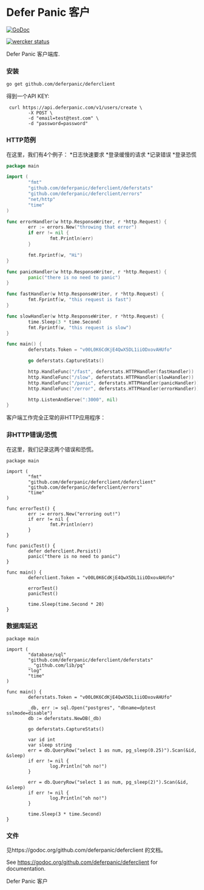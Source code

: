 # Defer Panic 客户
[![GoDoc](https://godoc.org/github.com/deferpanic/deferclient?status.svg)](https://godoc.org/github.com/deferpanic/deferclient)

[![wercker status](https://app.wercker.com/status/b7a471949687969984843f7c5e5988a2/s "wercker status")](https://app.wercker.com/project/bykey/b7a471949687969984843f7c5e5988a2)

Defer Panic 客户端库.

### 安装
``go get github.com/deferpanic/deferclient``


得到一个API KEY:
```
 curl https://api.deferpanic.com/v1/users/create \
        -X POST \
        -d "email=test@test.com" \
        -d "password=password"
```

### HTTP范例

在这里，我们有4个例子：
*日志快速要求
*登录缓慢的请求
*记录错误
*登录恐慌

```go
package main

import (
        "fmt"
        "github.com/deferpanic/deferclient/deferstats"
        "github.com/deferpanic/deferclient/errors"
        "net/http"
        "time"
)

func errorHandler(w http.ResponseWriter, r *http.Request) {
        err := errors.New("throwing that error")
        if err != nil {
                fmt.Println(err)
        }

        fmt.Fprintf(w, "Hi")
}

func panicHandler(w http.ResponseWriter, r *http.Request) {
        panic("there is no need to panic")
}

func fastHandler(w http.ResponseWriter, r *http.Request) {
        fmt.Fprintf(w, "this request is fast")
}

func slowHandler(w http.ResponseWriter, r *http.Request) {
        time.Sleep(3 * time.Second)
        fmt.Fprintf(w, "this request is slow")
}

func main() {
        deferstats.Token = "v00L0K6CdKjE4QwX5DL1iiODxovAHUfo"

        go deferstats.CaptureStats()

        http.HandleFunc("/fast", deferstats.HTTPHandler(fastHandler))
        http.HandleFunc("/slow", deferstats.HTTPHandler(slowHandler))
        http.HandleFunc("/panic", deferstats.HTTPHandler(panicHandler))
        http.HandleFunc("/error", deferstats.HTTPHandler(errorHandler))

        http.ListenAndServe(":3000", nil)
}
```

客户端工作完全正常的非HTTP应用程序：

### 非HTTP错误/恐慌
在这里，我们记录这两个错误和恐慌。

```
package main

import (
        "fmt"
        "github.com/deferpanic/deferclient/deferclient"
        "github.com/deferpanic/deferclient/errors"
        "time"
)

func errorTest() {
        err := errors.New("erroring out!")
        if err != nil {
                fmt.Println(err)
        }
}

func panicTest() {
        defer deferclient.Persist()
        panic("there is no need to panic")
}

func main() {
        deferclient.Token = "v00L0K6CdKjE4QwX5DL1iiODxovAHUfo"

        errorTest()
        panicTest()

        time.Sleep(time.Second * 20)
}
```

### 数据库延迟

```
package main

import (
        "database/sql"
        "github.com/deferpanic/deferclient/deferstats"
        _ "github.com/lib/pq"
        "log"
        "time"
)

func main() {
        deferstats.Token = "v00L0K6CdKjE4QwX5DL1iiODxovAHUfo"

        _db, err := sql.Open("postgres", "dbname=dptest sslmode=disable")
        db := deferstats.NewDB(_db)

        go deferstats.CaptureStats()

        var id int
        var sleep string
        err = db.QueryRow("select 1 as num, pg_sleep(0.25)").Scan(&id, &sleep)
        if err != nil {
                log.Println("oh no!")
        }

        err = db.QueryRow("select 1 as num, pg_sleep(2)").Scan(&id, &sleep)
        if err != nil {
                log.Println("oh no!")
        }

        time.Sleep(3 * time.Second)
}
```

### 文件

见https://godoc.org/github.com/deferpanic/deferclient 的文档。

See https://godoc.org/github.com/deferpanic/deferclient for documentation.

Defer Panic 客户
